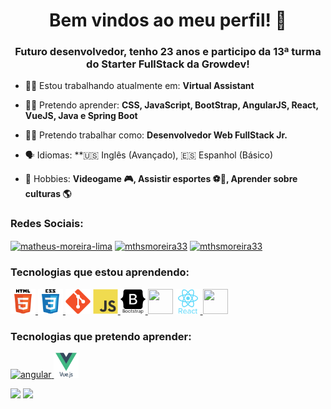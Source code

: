 <h1 align="center">Bem vindos ao meu perfil! 👋</h1>
<h3 align="center">Futuro desenvolvedor, tenho 23 anos e participo da 13ª turma do Starter FullStack da Growdev!</h3>

- 👨‍💼 Estou trabalhando atualmente em: **Virtual Assistant**

- 👨‍🏫 Pretendo aprender: **CSS, JavaScript, BootStrap, AngularJS, React, VueJS, Java e Spring Boot**

- 🧑‍💻 Pretendo trabalhar como: **Desenvolvedor Web FullStack Jr.**

- 🗣 Idiomas: **🇺🇸 Inglês (Avançado), 🇪🇸 Espanhol (Básico)

- 🎲 Hobbies: **Videogame 🎮, Assistir esportes ⚽🏈, Aprender sobre culturas 🌎**

<h3 align="left">Redes Sociais:</h3>
<p align="left">

<a href="https://linkedin.com/in/matheus-moreira-lima" target="blank"><img align="center" src="https://raw.githubusercontent.com/rahuldkjain/github-profile-readme-generator/master/src/images/icons/Social/linked-in-alt.svg" alt="matheus-moreira-lima" height="30" width="40" /></a>
<a href="https://instagram.com/mthsmoreira33" target="blank"><img align="center" src="https://raw.githubusercontent.com/rahuldkjain/github-profile-readme-generator/master/src/images/icons/Social/instagram.svg" alt="mthsmoreira33" height="30" width="40" /></a>
<a href="https://codepen.io/mthsmoreira33" target="blank"><img align="center" src="https://raw.githubusercontent.com/rahuldkjain/github-profile-readme-generator/master/src/images/icons/Social/codepen.svg" alt="mthsmoreira33" height="30" width="40" /></a>
</p>

<h3 align="left">Tecnologias que estou aprendendo:</h3>
<p align="left">
  <a href="https://www.w3.org/html/" target="_blank" rel="noreferrer"> <img src="https://raw.githubusercontent.com/devicons/devicon/master/icons/html5/html5-original-wordmark.svg" alt="html5" width="40" height="40"/> </a>
  <a href="https://www.w3schools.com/css/" target="_blank" rel="noreferrer"> <img src="https://raw.githubusercontent.com/devicons/devicon/master/icons/css3/css3-original-wordmark.svg" alt="css3" width="40" height="40"/> </a>
  <a href="https://git-scm.com/" target="_blank" rel="noreferrer"> <img src="https://raw.githubusercontent.com/devicons/devicon/1119b9f84c0290e0f0b38982099a2bd027a48bf1/icons/git/git-plain.svg" alt="git" width="40" height="40"/ ></a>
   <a href="https://developer.mozilla.org/en-US/docs/Web/JavaScript" target="_blank" rel="noreferrer"> <img src="https://raw.githubusercontent.com/devicons/devicon/master/icons/javascript/javascript-original.svg" alt="javascript" width="40" height="40"/> </a> 
  <a href="https://getbootstrap.com" target="_blank" rel="noreferrer"> <img src="https://raw.githubusercontent.com/devicons/devicon/master/icons/bootstrap/bootstrap-plain-wordmark.svg" alt="bootstrap" width="40" height="40"/> </a> 
  <img src="https://cdn.jsdelivr.net/gh/devicons/devicon/icons/typescript/typescript-original.svg" width="40" height="40"/>
  <a href="https://reactjs.org/" target="_blank" rel="noreferrer"> <img src="https://raw.githubusercontent.com/devicons/devicon/master/icons/react/react-original-wordmark.svg" alt="react" width="40" height="40"/> </a> 
  <img src="https://avatars.githubusercontent.com/u/20658825?v=4" width="40" height="40"/>
</p>


<h3 align="left">Tecnologias que pretendo aprender:</h3>
<p align="left">
  <a href="https://angular.io" target="_blank" rel="noreferrer"> <img src="https://angular.io/assets/images/logos/angular/angular.svg" alt="angular" width="40" height="40"/> </a>
  <a href="https://vuejs.org/" target="_blank" rel="noreferrer"> <img src="https://raw.githubusercontent.com/devicons/devicon/master/icons/vuejs/vuejs-original-wordmark.svg" alt="vuejs" width="40" height="40"/> </a>
</p>
<picture>
<source
  srcset="https://github-readme-stats.vercel.app/api?username=mthsmoreira33&show_icons=true&theme=dark"
  media="(prefers-color-scheme: dark)"
/>
<source
  srcset="https://github-readme-stats.vercel.app/api?username=mthsmoreira33&show_icons=true"
  media="(prefers-color-scheme: light), (prefers-color-scheme: no-preference)"
/>
<img src="https://github-readme-stats.vercel.app/api?username=mthsmoreira33&show_icons=true" />
</picture>
<picture>
<source
  srcset="https://github-readme-stats.vercel.app/api/top-langs/?username=anuraghazra&size_weight=0.5&count_weight=0.5"
  media="(prefers-color-scheme: dark)"
/>
<source
  srcset="https://github-readme-stats.vercel.app/api/top-langs/?username=anuraghazra&size_weight=0.5&count_weight=0.5"
/>
<img src="https://github-readme-stats.vercel.app/api/top-langs/?username=anuraghazra&size_weight=0.5&count_weight=0.5" />
</picture></p>



<!---
mthsmoreira33/mthsmoreira33 is a ✨ special ✨ repository because its `README.md` (this file) appears on your GitHub profile.
You can click the Preview link to take a look at your changes.
--->
